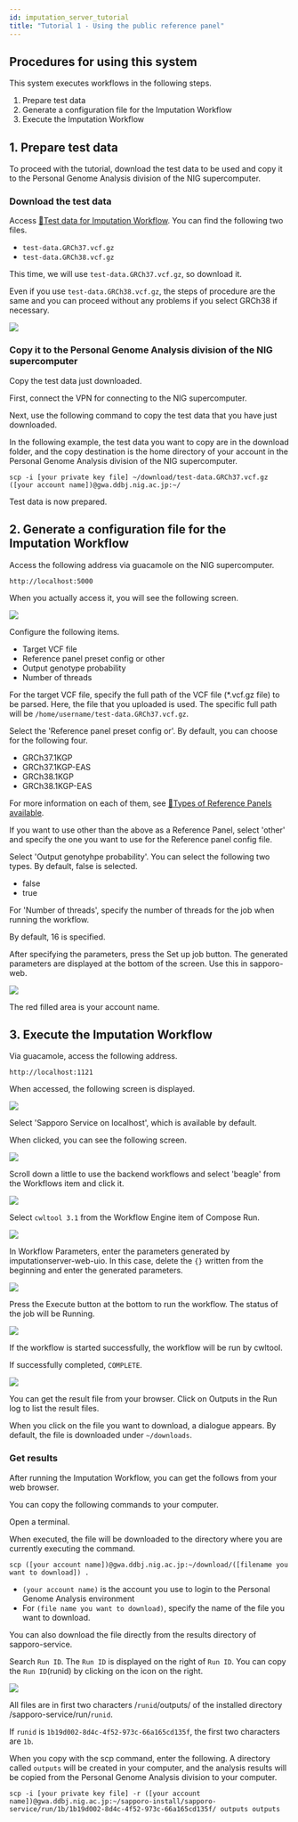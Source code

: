 ```yaml
---
id: imputation_server_tutorial
title: "Tutorial 1 - Using the public reference panel"
---
```



## Procedures for using this system

This system executes workflows in the following steps.

1. Prepare test data
2. Generate a configuration file for the Imputation Workflow
3. Execute the Imputation Workflow


## 1. Prepare test data

To proceed with the tutorial, download the test data to be used and copy it to the Personal Genome Analysis division of the NIG supercomputer.


### Download the test data

Access [&#x1f517;<u>Test data for Imputation Workflow</u>](https://zenodo.org/record/6650681#.YrD-HOxBykr). You can find the following two files.

- `test-data.GRCh37.vcf.gz`
- `test-data.GRCh38.vcf.gz`

This time, we will use `test-data.GRCh37.vcf.gz`, so download it.

Even if you use `test-data.GRCh38.vcf.gz`, the steps of procedure are the same and you can proceed without any problems if you select GRCh38 if necessary.

![](./imputationserver.tutorial.Fig1.png)




### Copy it to the Personal Genome Analysis division of the NIG supercomputer

Copy the test data just downloaded.

First, connect the VPN for connecting to the NIG supercomputer.

Next, use the following command to copy the test data that you have just downloaded.

In the following example, the test data you want to copy are in the download folder, and the copy destination is the home directory of your account in the Personal Genome Analysis division of the NIG supercomputer.

```
scp -i [your private key file] ~/download/test-data.GRCh37.vcf.gz ([your account name])@gwa.ddbj.nig.ac.jp:~/
```

Test data is now prepared.

## 2. Generate a configuration file for the Imputation Workflow

Access the following address via guacamole on the NIG supercomputer.

```text
http://localhost:5000
```

When you actually access it, you will see the following screen.

![](./imputationserver.tutorial.Fig2.png)

Configure the following items.

- Target VCF file
- Reference panel preset config or other
- Output genotype probability
- Number of threads

For the target VCF file, specify the full path of the VCF file (\*.vcf.gz file) to be parsed.
Here, the file that you uploaded is used.
The specific full path will be `/home/username/test-data.GRCh37.vcf.gz`.

Select the 'Reference panel preset config or'.
By default, you can choose for the following four.

- GRCh37.1KGP
- GRCh37.1KGP-EAS
- GRCh38.1KGP
- GRCh38.1KGP-EAS

For more information on each of them, see [&#x1f517;<u>Types of Reference Panels available</u>](https://sc.ddbj.nig.ac.jp/en/advanced_guides/imputation_server/#available-reference-panel-types).

If you want to use other than the above as a Reference Panel, select 'other' and specify the one you want to use for the Reference panel config file.

Select 'Output genotyhpe probability'.
You can select the following two types. By default, false is selected.

- false
- true

For 'Number of threads', specify the number of threads for the job when running the workflow.

By default, 16 is specified.

After specifying the parameters, press the Set up job button.
The generated parameters are displayed at the bottom of the screen. Use this in sapporo-web.

![](./imputationserver.tutorial.Fig3.png)

The red filled area is your account name.

## 3. Execute the Imputation Workflow

Via guacamole, access the following address.

```text
http://localhost:1121
```

When accessed, the following screen is displayed.

![](./imputationserver.tutorial.Fig4.png)

Select 'Sapporo Service on localhost', which is available by default.

When clicked, you can see the following screen.

![](./imputationserver.tutorial.Fig5.png)

Scroll down a little to use the backend workflows and select 'beagle' from the Workflows item and click it.

![](./imputationserver.tutorial.Fig6.png)

Select `cwltool 3.1` from the Workflow Engine item of Compose Run.

![](./imputationserver.tutorial.Fig7.png)

In Workflow Parameters, enter the parameters generated by imputationserver-web-uio.
In this case, delete the `{}` written from the beginning and enter the generated parameters.

![](./imputationserver.tutorial.Fig8.png)

Press the Execute button at the bottom to run the workflow.
The status of the job will be Running.

![](./imputationserver.tutorial.Fig9.png)

If the workflow is started successfully, the workflow will be run by cwltool.

If successfully completed, `COMPLETE`.

![](./imputationserver.tutorial.Fig10.png)

You can get the result file from your browser.
Click on Outputs in the Run log to list the result files.

When you click on the file you want to download, a dialogue appears. By default, the file is downloaded under `~/downloads`.

### Get results

After running the Imputation Workflow, you can get the follows from your web browser.

You can copy the following commands to your computer.

Open a terminal.

When executed, the file will be downloaded to the directory where you are currently executing the command.

```console
scp ([your account name])@gwa.ddbj.nig.ac.jp:~/download/([filename you want to download]) .
```

- `(your account name)` is the account you use to login to the Personal Genome Analysis environment
- For `(file name you want to download)`, specify the name of the file you want to download.

You can also download the file directly from the results directory of sapporo-service.

Search `Run ID`.
The `Run ID` is displayed on the right of `Run ID`.
You can copy the `Run ID`(runid) by clicking on the icon on the right.

![](./imputationserver.tutorial.Fig11.png)

All files are in first two characters /`runid`/outputs/ of the installed directory /sapporo-service/run/`runid`.

If `runid` is `1b19d002-8d4c-4f52-973c-66a165cd135f`, the first two characters are `1b`.

When you copy with the scp command, enter the following.
A directory called `outputs` will be created in your computer, and the analysis results will be copied from the Personal Genome Analysis division to your computer.

```
scp -i [your private key file] -r ([your account name])@gwa.ddbj.nig.ac.jp:~/sapporo-install/sapporo-service/run/1b/1b19d002-8d4c-4f52-973c-66a165cd135f/ outputs outputs
```
